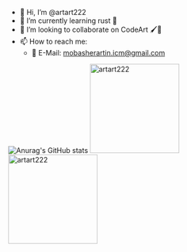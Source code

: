 * 👋 Hi, I’m @artart222
* 🌱 I’m currently learning rust 🦀
* 🤝 I’m looking to collaborate on CodeArt 🖌️🎨
* 📫 How to reach me:
  * 📧 E-Mail: mobasherartin.icm@gmail.com

<!---
artart222/artart222 is a ✨ special ✨ repository because its `README.md` (this file) appears on your GitHub profile.
You can click the Preview link to take a look at your changes.
--->

![Anurag's GitHub stats]()
<a href="https://github.com/artart222" >
  <img height="180em" src="https://github-readme-stats.vercel.app/api?username=artart222&theme=tokyonight&show_icons=true" alt="artart222" />
  <img height="180em" src="https://github-readme-stats.vercel.app/api/top-langs?username=artart222&show_icons=true&count_private=true&locale=en&theme=tokyonight&layout=compact&langs_count=7" alt="artart222" />
</a>
